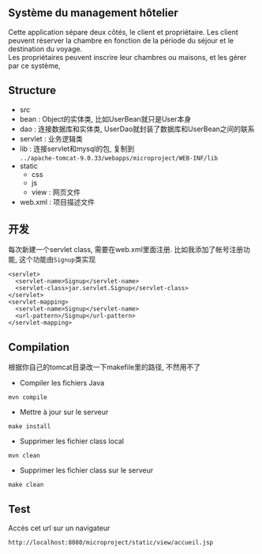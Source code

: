 ## Système du management hôtelier

Cette application sépare deux côtés, le client et propriétaire. Les client peuvent réserver la chambre en fonction de la période du séjour et le destination du voyage.\
Les propriétaires peuvent inscrire leur chambres ou maisons, et les gérer par ce système,

## Structure
- src
 - bean : Object的实体类, 比如UserBean就只是User本身
 - dao  : 连接数据库和实体类, UserDao就封装了数据库和UserBean之间的联系
 - servlet : 业务逻辑类
- lib : 连接servlet和mysql的包, 复制到\
`../apache-tomcat-9.0.33/webapps/microproject/WEB-INF/lib`
- static
  - css
  - js
  - view : 网页文件
- web.xml : 项目描述文件


## 开发
每次新建一个servlet class, 需要在web.xml里面注册. 比如我添加了帐号注册功能, 这个功能由`Signup`类实现
```
<servlet>
  <servlet-name>Signup</servlet-name>
  <servlet-class>jar.servlet.Signup</servlet-class>
</servlet>
<servlet-mapping>
  <servlet-name>Signup</servlet-name>
  <url-pattern>/Signup</url-pattern>
</servlet-mapping>
```

## Compilation
根据你自己的tomcat目录改一下makefile里的路径, 不然用不了
- Compiler les fichiers Java
```
mvn compile
```
- Mettre à jour sur le serveur
```
make install
```
- Supprimer les fichier class local
```
mvn clean
```
- Supprimer les fichier class sur le serveur
```
make clean
```

## Test
Accès cet url sur un navigateur
```
http://localhost:8080/microproject/static/view/accueil.jsp
```
